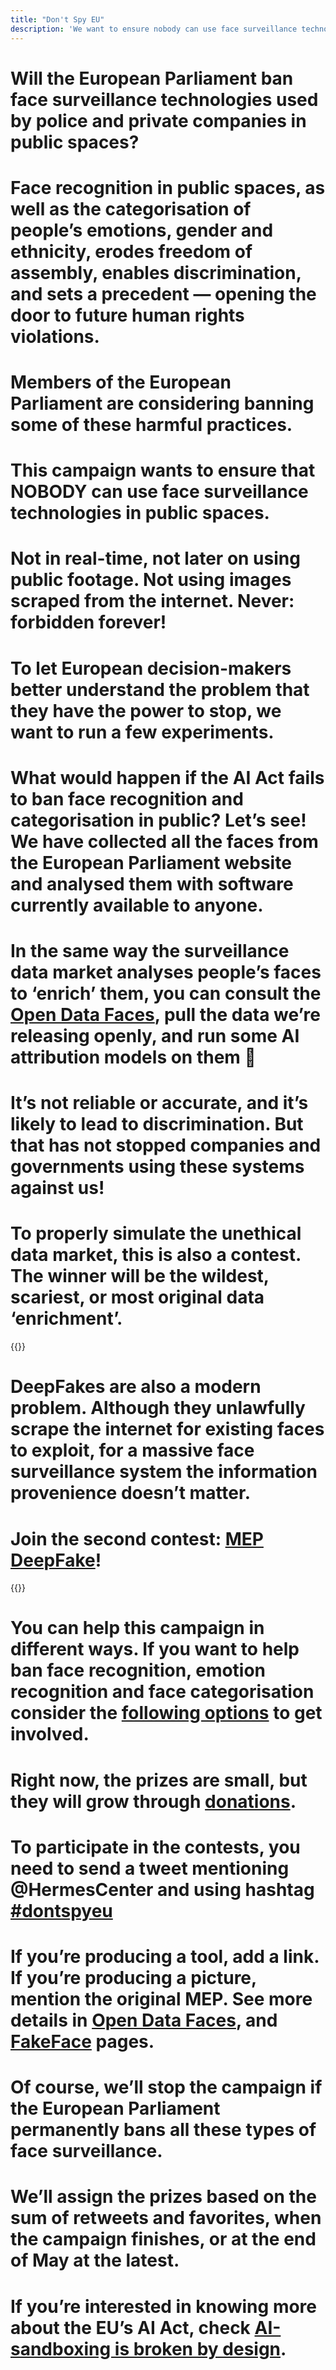 ```yaml
---
title: "Don't Spy EU"
description: 'We want to ensure nobody can use face surveillance technolgies in public spaces'
---
```


# Will the European Parliament ban **face surveillance technologies** used **by police and private companies** in public spaces?

<div id="facelist-0" class="container img__limit"></div>

# Face recognition in public spaces, as well as the categorisation of people’s emotions, gender and ethnicity, **erodes freedom of assembly, enables discrimination**, and sets a precedent — opening the door to future human rights violations.

<div id="facelist-1" class="container img__limit"></div>

# Members of the European Parliament are considering banning some of these harmful practices.

# This campaign wants to ensure that **NOBODY can use face surveillance technologies in public spaces**.

<div id="facelist-2" class="container img__limit"></div>

# Not in real-time, not later on using public footage. Not using images scraped from the internet. **Never**: forbidden forever!

# To let **European decision-makers** better understand the problem that they have **the power to stop**, we want to run a few experiments.

<div id="facelist-3" class="container img__limit"></div>

# What would happen if the AI Act fails to ban face recognition and categorisation in public? Let’s see! We have collected all the faces from the European Parliament website and analysed them with software currently available to anyone.

<div id="facelist-4" class="container img__limit"></div>

# In the same way the surveillance data market analyses people’s faces to ‘enrich’ them, you can consult the [Open Data Faces](/list), pull the data we’re releasing openly, and **run some AI attribution models on them** 🤩 

# It’s **not reliable or accurate**, and it’s **likely to lead to discrimination**. But that has not stopped companies and governments using these systems against us!

<div id="facelist-5" class="container img__limit"></div>

# To properly simulate the unethical data market, this is also a contest. The winner will be the wildest, scariest, or most original data ‘enrichment’.

{{<prize>}}

# **DeepFakes are also a modern problem**. Although they unlawfully scrape the internet for existing faces to exploit, for **a massive face surveillance system** the information provenience doesn’t matter.

# Join the second contest: [MEP DeepFake](/fakeface)!

{{<prize>}}

<div id="facelist-6" class="container img__limit"></div>

# You can help this campaign in different ways. **If you want to help ban face recognition, emotion recognition and face categorisation** consider the [following options](/help) to get involved.

<div id="facelist-7" class="container img__limit"></div>

# Right now, the prizes are small, but they will grow through [donations](/help).

# To **participate in the contests**, you need to send a tweet mentioning @HermesCenter and using hashtag <a href="https://twitter.com/search?q=%23dontspyeu" target=_blank>#dontspyeu</a>

<div id="facelist-8" class="container img__limit"></div>

# If you’re producing **a tool, add a link**. If you’re producing a **picture, mention the original MEP**. See more details in [Open Data Faces](/list), and [FakeFace](/fakeface) pages.


# Of course, **we’ll stop the campaign if the European Parliament permanently bans all these types of face surveillance**.

<div id="facelist-9" class="container img__limit"></div>

# **We’ll assign the prizes based on the sum of retweets and favorites**, when the campaign finishes, or at the end of May at the latest.

# **If you’re interested in knowing more about the EU’s AI Act**, check [AI-sandboxing is broken by design](/on-sandboxes).
